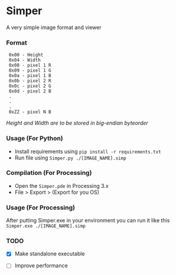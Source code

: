 # Simper
A very simple image format and viewer

### Format
```
 0x00 - Height
 0x04 - Width
 0x08 - pixel 1 R
 0x09 - pixel 1 G
 0x0a - pixel 1 B
 0x0b - pixel 2 R
 0x0c - pixel 2 G
 0x0d - pixel 2 B
 .
 .
 .
 0xZZ - pixel N B
```
*Height and Width are to be stored in big-endian byteorder*

### Usage (For Python)
- Install requirements using `pip install -r requirements.txt`
- Run file using `Simper.py ./[IMAGE_NAME].simp`

### Compilation (For Processing)
- Open the `Simper.pde` in Processing 3.x
- File > Export > (Export for you OS)

### Usage (For Processing)
After putting Simper.exe in your environment you can run it like this
`Simper.exe ./[IMAGE_NAME].simp`

### TODO
- [x] Make standalone executable 
- [ ] Improve performance

